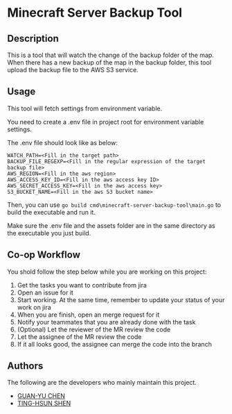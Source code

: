 # Minecraft Server Backup Tool



## Description
This is a tool that will watch the change of the backup folder of the map. When there has a new backup of the map in the backup folder, this tool upload the backup file to the AWS S3 service.

## Usage
This tool will fetch settings from environment variable.

You need to create a .env file in project root for environment variable settings.

The .env file should look like as below:
```
WATCH_PATH=<Fill in the target path>
BACKUP_FILE_REGEXP=<Fill in the regular expression of the target backup file>
AWS_REGION=<Fill in the aws region>
AWS_ACCESS_KEY_ID=<Fill in the aws access key ID>
AWS_SECRET_ACCESS_KEY=<Fill in the aws access key>
S3_BUCKET_NAME=<Fill in the aws S3 bucket name>
```

Then, you can use `go build cmd\minecraft-server-backup-tool\main.go` to build the executable and run it.

Make sure the .env file and the assets folder are in the same directory as the executable you just build.

## Co-op Workflow
You shold follow the step below while you are working on this project:
1. Get the tasks you want to contribute from jira
2. Open an issue for it
3. Start working. At the same time, remember to update your status of your work on jira
4. When you are finish, open an merge request for it
5. Notify your teammates that you are already done with the task
6. (Optional) Let the reviewer of the MR review the code
7. Let the assignee of the MR review the code
8. If it all looks good, the assignee can merge the code into the branch

## Authors
The following are the developers who mainly maintain this project.
- [GUAN-YU CHEN](https://gitlab.guanyu.dev/ares30841167)
- [TING-HSUN SHEN](https://gitlab.guanyu.dev/ls3165)

